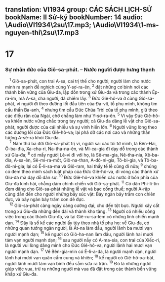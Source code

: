 translation: VI1934
group: CÁC SÁCH LỊCH-SỬ
bookName: II Sử-ký 
bookNumber: 14
audio: \Audio\VI1934\2su\17.mp3; \Audio\VI1934\1-ms-nguyen-thi\2su\17.mp3
-------

<div class="title"><h1>17</h1><h3>Sự nhân đức của Giô-sa-phát. – Nước người được hưng thạnh</h3></div>
<span class="verse 2su_17_1"> <sup>1</sup> Giô-sa-phát, con trai A-sa, cai trị thế cho người; người làm cho nước mình ra mạnh để nghịch cùng Y-sơ-ra-ên, </span>
<span class="verse 2su_17_2"><sup>2</sup> đặt những cơ binh nơi các thành bền vững của Giu-đa, lập đồn trong xứ Giu-đa và trong các thành Ép-ra-im, mà A-sa, cha người, đã chiếm lấy. </span>
<span class="verse 2su_17_3"><sup>3</sup> Đức Giê-hô-va ở cùng Giô-sa-phát, vì người đi theo đường lối đầu tiên của Đa-vít, tổ phụ mình, không tìm cầu thần Ba-anh, </span>
<span class="verse 2su_17_4"><sup>4</sup> nhưng tìm cầu Đức Chúa Trời của tổ phụ mình, giữ theo các điều răn của Ngài, chớ chẳng làm như Y-sơ-ra-ên. </span>
<span class="verse 2su_17_5"><sup>5</sup> Vì vậy Đức Giê-hô-va khiến nước vững chắc trong tay người; cả Giu-đa dâng lễ vật cho Giô-sa-phát, người được của cái nhiều và sự vinh hiển lớn. </span>
<span class="verse 2su_17_6"><sup>6</sup> Người vững lòng theo các đường lối của Đức Giê-hô-va; lại phá dỡ các nơi cao và những thần tượng A-sê-ra khỏi Giu-đa. <br/></span>
<span class="verse 2su_17_7"> <sup>7</sup> Năm thứ ba đời Giô-sa-phát trị vì, người sai các tôi tớ mình, là Bên-Hai, Ô-ba-đia, Xa-cha-ri, Na-tha-na-ên, và Mi-ca-gia đi dạy dỗ trong các thành xứ Giu-đa; </span>
<span class="verse 2su_17_8"><sup>8</sup> có mấy người Lê-vi đi với họ, là Sê-ma-gia, Nê-tha-nia, Xê-ba-đia, A-sa-ên, Sê-mi-ra-mốt, Giô-na-than, A-đô-ni-gia, Tô-bi-gia, và Tô-ba-đô-ni-gia; lại có Ê-li-sa-ma và Giô-ram, hai thầy tế lễ cũng đi nữa; </span>
<span class="verse 2su_17_9"><sup>9</sup> chúng có đem theo mình sách luật pháp của Đức Giê-hô-va, đi vòng các thành xứ Giu-đa mà dạy dỗ dân sự. </span>
<span class="verse 2su_17_10"><sup>10</sup> Đức Giê-hô-va khiến các nước ở bốn phía của Giu-đa kinh hãi, chẳng dám chinh chiến với Giô-sa-phát. </span>
<span class="verse 2su_17_11"><sup>11</sup> Có dân Phi-li-tin đem dâng cho Giô-sa-phát những lễ vật và bạc cống thuế; người A-rập cũng dẫn đến cho người những bầy súc vật: Bảy ngàn bảy trăm con chiên đực, và bảy ngàn bảy trăm con dê đực. <br/></span>
<span class="verse 2su_17_12"> <sup>12</sup> Giô-sa-phát càng ngày càng cường đại, cho đến tột bực. Người xây cất trong xứ Giu-đa những đền đài và thành kho tàng. </span>
<span class="verse 2su_17_13"><sup>13</sup> Người có nhiều công việc trong các thành Giu-đa, và tại Giê-ru-sa-lem có những lính chiến mạnh dạn. </span>
<span class="verse 2su_17_14"><sup>14</sup> Đây là sổ kể các người ấy tùy theo nhà tổ phụ họ: về Giu-đa, có những quan tướng ngàn người, là Át-na làm đầu, người lãnh ba mươi vạn người mạnh dạn; </span>
<span class="verse 2su_17_15"><sup>15</sup> kế người có Giô-ha-nan làm đầu, người lãnh hai mươi tám vạn người mạnh dạn; </span>
<span class="verse 2su_17_16"><sup>16</sup> sau người nầy có A-ma-sia, con trai của Xiếc-ri, là người vui lòng dâng mình cho Đức Giê-hô-va, người lãnh hai mươi vạn người mạnh dạn. </span>
<span class="verse 2su_17_17"><sup>17</sup> Về Bên-gia-min có Ê-li-a-đa, là người mạnh dạn, người lãnh hai mươi vạn quân cầm cung và khiên; </span>
<span class="verse 2su_17_18"><sup>18</sup> kế người có Giê-hô-xa-bát, người lãnh mười tám vạn binh đều sắm sửa ra trận. </span>
<span class="verse 2su_17_19"><sup>19</sup> Đó là những người giúp việc vua, trừ ra những người mà vua đã đặt trong các thành bền vững khắp xứ Giu-đa. <br/></span>
